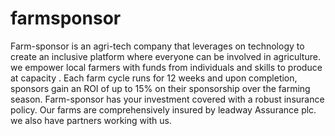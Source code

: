 # farmsponsor
Farm-sponsor is an agri-tech company that leverages on technology to create an inclusive platform where everyone can be involved in agriculture. we empower local farmers with funds from individuals and skills to produce at capacity . Each farm cycle runs for 12 weeks and upon completion, sponsors gain an ROI of up to 15% on their sponsorship over the farming season. Farm-sponsor has your investment covered with a robust insurance policy. Our farms are comprehensively insured by leadway Assurance plc. we also have partners working with us.
